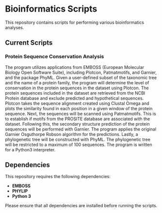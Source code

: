 # Bioinformatics Scripts

This repository contains scripts for performing various bioinformatics analyses. 

## Current Scripts

### Protein Sequence Conservation Analysis

The program utilizes applications from EMBOSS (European Molecular Biology Open Software Suite), including Plotcon, Patmatmotifs, and Garnier, and the package PhyML. Given a user-defined subset of the taxonomic tree and the name of a protein family, the program will determine the level of conservation in the protein sequences in the dataset using Plotcon. The protein sequences included in the dataset are retrieved from the NCBI Protein database and exclude predicted and hypothetical sequences. Plotcon takes the sequence alignment created using Clustal Omega and plots the similarity found in each position in a given window of the protein sequence. Next, the sequences will be scanned using Patmatmotifs. This is to establish if motifs from the PROSITE database are associated with the dataset. Following this, the secondary structure prediction of the protein sequences will be performed with Garnier. The program applies the original Garnier Osguthorpe Robson algorithm for the predictions. Lastly, a phylogenetic tree will be constructed with PhyML. The phylogenetic tree will be restricted to a maximum of 100 sequences. The program is written for a Python3 interpreter.

## Dependencies

This repository requires the following dependencies:

- **EMBOSS**
- **PHYLIP**
- **Python 3**

Please ensure that all dependencies are installed before running the scripts.
